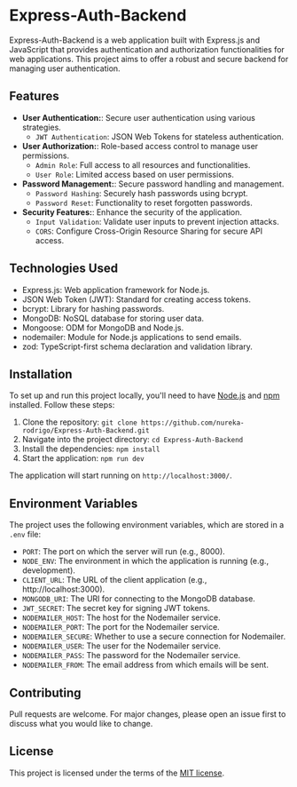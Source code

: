 # Express-Auth-Backend

Express-Auth-Backend is a web application built with Express.js and JavaScript
that provides authentication and authorization functionalities for web applications.
This project aims to offer a robust and secure backend for managing user authentication.

## Features

- **User Authentication:**: Secure user authentication using various strategies.
  - `JWT Authentication`: JSON Web Tokens for stateless authentication.
- **User Authorization:**: Role-based access control to manage user permissions.
  - `Admin Role`: Full access to all resources and functionalities.
  - `User Role`: Limited access based on user permissions.
- **Password Management:**: Secure password handling and management.
  - `Password Hashing`: Securely hash passwords using bcrypt.
  - `Password Reset`: Functionality to reset forgotten passwords.
- **Security Features:**: Enhance the security of the application.
  - `Input Validation`: Validate user inputs to prevent injection attacks.
  - `CORS`: Configure Cross-Origin Resource Sharing for secure API access.

## Technologies Used

- Express.js: Web application framework for Node.js.
- JSON Web Token (JWT): Standard for creating access tokens.
- bcrypt: Library for hashing passwords.
- MongoDB: NoSQL database for storing user data.
- Mongoose: ODM for MongoDB and Node.js.
- nodemailer: Module for Node.js applications to send emails.
- zod: TypeScript-first schema declaration and validation library.

## Installation

To set up and run this project locally,
you'll need to have [Node.js](https://nodejs.org/) and [npm](https://www.npmjs.com/) installed.
Follow these steps:

1. Clone the repository: `git clone https://github.com/nureka-rodrigo/Express-Auth-Backend.git`
2. Navigate into the project directory: `cd Express-Auth-Backend`
3. Install the dependencies: `npm install`
4. Start the application: `npm run dev`

The application will start running on `http://localhost:3000/`.

## Environment Variables

The project uses the following environment variables, which are stored in a `.env` file:

- `PORT`: The port on which the server will run (e.g., 8000).
- `NODE_ENV`: The environment in which the application is running (e.g., development).
- `CLIENT_URL`: The URL of the client application (e.g., http://localhost:3000).
- `MONGODB_URI`: The URI for connecting to the MongoDB database.
- `JWT_SECRET`: The secret key for signing JWT tokens.
- `NODEMAILER_HOST`: The host for the Nodemailer service.
- `NODEMAILER_PORT`: The port for the Nodemailer service.
- `NODEMAILER_SECURE`: Whether to use a secure connection for Nodemailer.
- `NODEMAILER_USER`: The user for the Nodemailer service.
- `NODEMAILER_PASS`: The password for the Nodemailer service.
- `NODEMAILER_FROM`: The email address from which emails will be sent.

## Contributing

Pull requests are welcome. For major changes, please open an issue first to discuss what you would like to change.

## License

This project is licensed under the terms of the [MIT license](https://github.com/nureka-rodrigo/Express-Auth-Backend/blob/main/LICENSE).